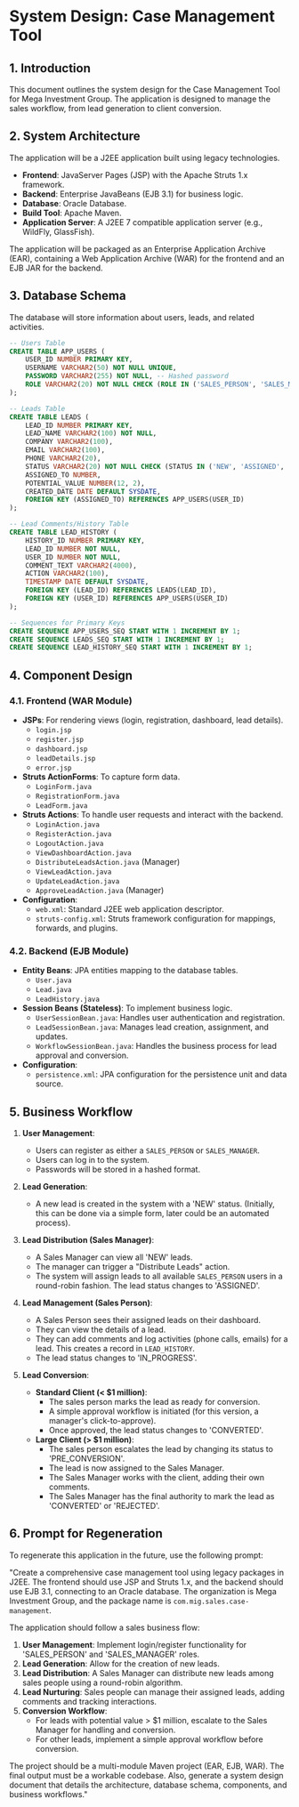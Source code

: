 # System Design: Case Management Tool

## 1. Introduction

This document outlines the system design for the Case Management Tool for Mega Investment Group. The application is designed to manage the sales workflow, from lead generation to client conversion.

## 2. System Architecture

The application will be a J2EE application built using legacy technologies.

*   **Frontend**: JavaServer Pages (JSP) with the Apache Struts 1.x framework.
*   **Backend**: Enterprise JavaBeans (EJB 3.1) for business logic.
*   **Database**: Oracle Database.
*   **Build Tool**: Apache Maven.
*   **Application Server**: A J2EE 7 compatible application server (e.g., WildFly, GlassFish).

The application will be packaged as an Enterprise Application Archive (EAR), containing a Web Application Archive (WAR) for the frontend and an EJB JAR for the backend.

## 3. Database Schema

The database will store information about users, leads, and related activities.

```sql
-- Users Table
CREATE TABLE APP_USERS (
    USER_ID NUMBER PRIMARY KEY,
    USERNAME VARCHAR2(50) NOT NULL UNIQUE,
    PASSWORD VARCHAR2(255) NOT NULL, -- Hashed password
    ROLE VARCHAR2(20) NOT NULL CHECK (ROLE IN ('SALES_PERSON', 'SALES_MANAGER'))
);

-- Leads Table
CREATE TABLE LEADS (
    LEAD_ID NUMBER PRIMARY KEY,
    LEAD_NAME VARCHAR2(100) NOT NULL,
    COMPANY VARCHAR2(100),
    EMAIL VARCHAR2(100),
    PHONE VARCHAR2(20),
    STATUS VARCHAR2(20) NOT NULL CHECK (STATUS IN ('NEW', 'ASSIGNED', 'IN_PROGRESS', 'PRE_CONVERSION', 'CONVERTED', 'REJECTED')),
    ASSIGNED_TO NUMBER,
    POTENTIAL_VALUE NUMBER(12, 2),
    CREATED_DATE DATE DEFAULT SYSDATE,
    FOREIGN KEY (ASSIGNED_TO) REFERENCES APP_USERS(USER_ID)
);

-- Lead Comments/History Table
CREATE TABLE LEAD_HISTORY (
    HISTORY_ID NUMBER PRIMARY KEY,
    LEAD_ID NUMBER NOT NULL,
    USER_ID NUMBER NOT NULL,
    COMMENT_TEXT VARCHAR2(4000),
    ACTION VARCHAR2(100),
    TIMESTAMP DATE DEFAULT SYSDATE,
    FOREIGN KEY (LEAD_ID) REFERENCES LEADS(LEAD_ID),
    FOREIGN KEY (USER_ID) REFERENCES APP_USERS(USER_ID)
);

-- Sequences for Primary Keys
CREATE SEQUENCE APP_USERS_SEQ START WITH 1 INCREMENT BY 1;
CREATE SEQUENCE LEADS_SEQ START WITH 1 INCREMENT BY 1;
CREATE SEQUENCE LEAD_HISTORY_SEQ START WITH 1 INCREMENT BY 1;
```

## 4. Component Design

### 4.1. Frontend (WAR Module)

*   **JSPs**: For rendering views (login, registration, dashboard, lead details).
    *   `login.jsp`
    *   `register.jsp`
    *   `dashboard.jsp`
    *   `leadDetails.jsp`
    *   `error.jsp`
*   **Struts ActionForms**: To capture form data.
    *   `LoginForm.java`
    *   `RegistrationForm.java`
    *   `LeadForm.java`
*   **Struts Actions**: To handle user requests and interact with the backend.
    *   `LoginAction.java`
    *   `RegisterAction.java`
    *   `LogoutAction.java`
    *   `ViewDashboardAction.java`
    *   `DistributeLeadsAction.java` (Manager)
    *   `ViewLeadAction.java`
    *   `UpdateLeadAction.java`
    *   `ApproveLeadAction.java` (Manager)
*   **Configuration**:
    *   `web.xml`: Standard J2EE web application descriptor.
    *   `struts-config.xml`: Struts framework configuration for mappings, forwards, and plugins.

### 4.2. Backend (EJB Module)

*   **Entity Beans**: JPA entities mapping to the database tables.
    *   `User.java`
    *   `Lead.java`
    *   `LeadHistory.java`
*   **Session Beans (Stateless)**: To implement business logic.
    *   `UserSessionBean.java`: Handles user authentication and registration.
    *   `LeadSessionBean.java`: Manages lead creation, assignment, and updates.
    *   `WorkflowSessionBean.java`: Handles the business process for lead approval and conversion.
*   **Configuration**:
    *   `persistence.xml`: JPA configuration for the persistence unit and data source.

## 5. Business Workflow

1.  **User Management**:
    *   Users can register as either a `SALES_PERSON` or `SALES_MANAGER`.
    *   Users can log in to the system.
    *   Passwords will be stored in a hashed format.

2.  **Lead Generation**:
    *   A new lead is created in the system with a 'NEW' status. (Initially, this can be done via a simple form, later could be an automated process).

3.  **Lead Distribution (Sales Manager)**:
    *   A Sales Manager can view all 'NEW' leads.
    *   The manager can trigger a "Distribute Leads" action.
    *   The system will assign leads to all available `SALES_PERSON` users in a round-robin fashion. The lead status changes to 'ASSIGNED'.

4.  **Lead Management (Sales Person)**:
    *   A Sales Person sees their assigned leads on their dashboard.
    *   They can view the details of a lead.
    *   They can add comments and log activities (phone calls, emails) for a lead. This creates a record in `LEAD_HISTORY`.
    *   The lead status changes to 'IN_PROGRESS'.

5.  **Lead Conversion**:
    *   **Standard Client (< $1 million)**:
        *   The sales person marks the lead as ready for conversion.
        *   A simple approval workflow is initiated (for this version, a manager's click-to-approve).
        *   Once approved, the lead status changes to 'CONVERTED'.
    *   **Large Client (> $1 million)**:
        *   The sales person escalates the lead by changing its status to 'PRE_CONVERSION'.
        *   The lead is now assigned to the Sales Manager.
        *   The Sales Manager works with the client, adding their own comments.
        *   The Sales Manager has the final authority to mark the lead as 'CONVERTED' or 'REJECTED'.

## 6. Prompt for Regeneration

To regenerate this application in the future, use the following prompt:

"Create a comprehensive case management tool using legacy packages in J2EE. The frontend should use JSP and Struts 1.x, and the backend should use EJB 3.1, connecting to an Oracle database. The organization is Mega Investment Group, and the package name is `com.mig.sales.case-management`.

The application should follow a sales business flow:
1.  **User Management**: Implement login/register functionality for 'SALES_PERSON' and 'SALES_MANAGER' roles.
2.  **Lead Generation**: Allow for the creation of new leads.
3.  **Lead Distribution**: A Sales Manager can distribute new leads among sales people using a round-robin algorithm.
4.  **Lead Nurturing**: Sales people can manage their assigned leads, adding comments and tracking interactions.
5.  **Conversion Workflow**:
    *   For leads with potential value > $1 million, escalate to the Sales Manager for handling and conversion.
    *   For other leads, implement a simple approval workflow before conversion.

The project should be a multi-module Maven project (EAR, EJB, WAR). The final output must be a workable codebase. Also, generate a system design document that details the architecture, database schema, components, and business workflows."